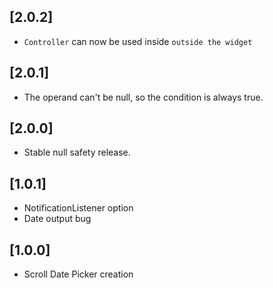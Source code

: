 ## [2.0.2]

* `Controller` can now be used inside `outside the widget`


## [2.0.1]

* The operand can't be null, so the condition is always true.

## [2.0.0]

* Stable null safety release.

## [1.0.1]

* NotificationListener option
* Date output bug

## [1.0.0]

* Scroll Date Picker creation